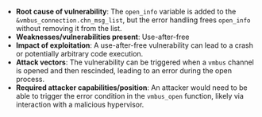 - **Root cause of vulnerability**: The `open_info` variable is added to the `&vmbus_connection.chn_msg_list`, but the error handling frees `open_info` without removing it from the list.
- **Weaknesses/vulnerabilities present**: Use-after-free
- **Impact of exploitation**: A use-after-free vulnerability can lead to a crash or potentially arbitrary code execution.
- **Attack vectors**: The vulnerability can be triggered when a `vmbus` channel is opened and then rescinded, leading to an error during the open process.
- **Required attacker capabilities/position**: An attacker would need to be able to trigger the error condition in the `vmbus_open` function, likely via interaction with a malicious hypervisor.
